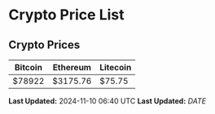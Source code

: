 # Crypto Price List

## Crypto Prices
| Bitcoin | Ethereum | Litecoin |
| ------- | -------- | -------- |
| $78922 | $3175.76 | $75.75 |
**Last Updated:** 2024-11-10 06:40 UTC
**Last Updated:** $DATE$
